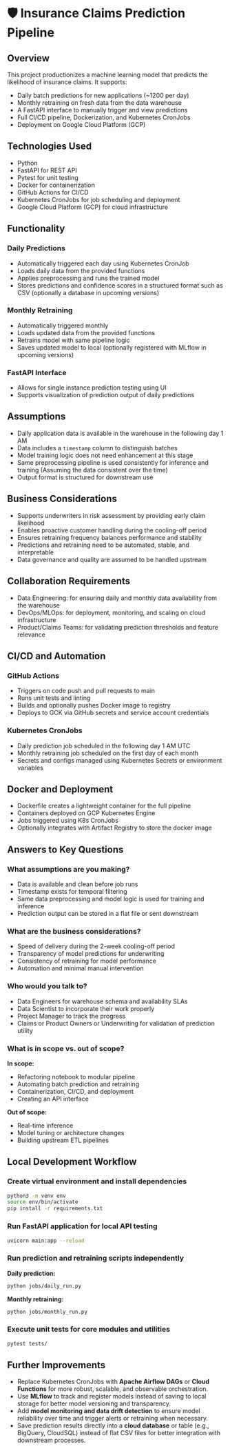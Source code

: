 # 🛡️ Insurance Claims Prediction Pipeline

## Overview
This project productionizes a machine learning model that predicts the likelihood of insurance claims. It supports:
- Daily batch predictions for new applications (~1200 per day)
- Monthly retraining on fresh data from the data warehouse
- A FastAPI interface to manually trigger and view predictions
- Full CI/CD pipeline, Dockerization, and Kubernetes CronJobs
- Deployment on Google Cloud Platform (GCP)

## Technologies Used
- Python
- FastAPI for REST API
- Pytest for unit testing
- Docker for containerization
- GitHub Actions for CI/CD
- Kubernetes CronJobs for job scheduling and deployment
- Google Cloud Platform (GCP) for cloud infrastructure

## Functionality

### Daily Predictions
- Automatically triggered each day using Kubernetes CronJob
- Loads daily data from the provided functions
- Applies preprocessing and runs the trained model
- Stores predictions and confidence scores in a structured format such as CSV (optionally a database in upcoming versions)

### Monthly Retraining
- Automatically triggered monthly
- Loads updated data from the provided functions
- Retrains model with same pipeline logic
- Saves updated model to local (optionally registered with MLflow in upcoming versions)

### FastAPI Interface
- Allows for single instance prediction testing using UI
- Supports visualization of prediction output of daily predictions

## Assumptions
- Daily application data is available in the warehouse in the following day 1 AM 
- Data includes a `timestamp` column to distinguish batches
- Model training logic does not need enhancement at this stage
- Same preprocessing pipeline is used consistently for inference and training (Assuming the data consistent over the time)
- Output format is structured for downstream use

## Business Considerations
- Supports underwriters in risk assessment by providing early claim likelihood
- Enables proactive customer handling during the cooling-off period
- Ensures retraining frequency balances performance and stability
- Predictions and retraining need to be automated, stable, and interpretable
- Data governance and quality are assumed to be handled upstream

## Collaboration Requirements
- Data Engineering: for ensuring daily and monthly data availability from the warehouse
- DevOps/MLOps: for deployment, monitoring, and scaling on cloud infrastructure
- Product/Claims Teams: for validating prediction thresholds and feature relevance

## CI/CD and Automation

### GitHub Actions
- Triggers on code push and pull requests to main
- Runs unit tests and linting
- Builds and optionally pushes Docker image to registry
- Deploys to GCK via GitHub secrets and service account credentials

### Kubernetes CronJobs
- Daily prediction job scheduled in the following day 1 AM UTC
- Monthly retraining job scheduled on the first day of each month
- Secrets and configs managed using Kubernetes Secrets or environment variables

## Docker and Deployment
- Dockerfile creates a lightweight container for the full pipeline
- Containers deployed on GCP Kubernetes Engine
- Jobs triggered using K8s CronJobs
- Optionally integrates with Artifact Registry to store the docker image

## Answers to Key Questions

### What assumptions are you making?
- Data is available and clean before job runs
- Timestamp exists for temporal filtering
- Same data preprocessing and model logic is used for training and inference
- Prediction output can be stored in a flat file or sent downstream

### What are the business considerations?
- Speed of delivery during the 2-week cooling-off period
- Transparency of model predictions for underwriting
- Consistency of retraining for model performance
- Automation and minimal manual intervention

### Who would you talk to?
- Data Engineers for warehouse schema and availability SLAs
- Data Scientist to incorporate their work properly
- Project Manager to track the progress
- Claims or Product Owners or Underwriting for validation of prediction utility

### What is in scope vs. out of scope?

**In scope:**
- Refactoring notebook to modular pipeline
- Automating batch prediction and retraining
- Containerization, CI/CD, and deployment
- Creating an API interface

**Out of scope:**
- Real-time inference
- Model tuning or architecture changes
- Building upstream ETL pipelines


## Local Development Workflow

### Create virtual environment and install dependencies

```bash
python3 -m venv env  
source env/bin/activate  
pip install -r requirements.txt  
```

### Run FastAPI application for local API testing

```bash
uvicorn main:app --reload  
```

### Run prediction and retraining scripts independently

**Daily prediction:**

```bash
python jobs/daily_run.py  
```

**Monthly retraining:**

```bash
python jobs/monthly_run.py  
```

### Execute unit tests for core modules and utilities

```bash
pytest tests/  
```

## Further Improvements

- Replace Kubernetes CronJobs with **Apache Airflow DAGs** or **Cloud Functions** for more robust, scalable, and observable orchestration.
- Use **MLflow** to track and register models instead of saving to local storage for better model versioning and transparency.
- Add **model monitoring and data drift detection** to ensure model reliability over time and trigger alerts or retraining when necessary.
- Save prediction results directly into a **cloud database** or table (e.g., BigQuery, CloudSQL) instead of flat CSV files for better integration with downstream processes.
